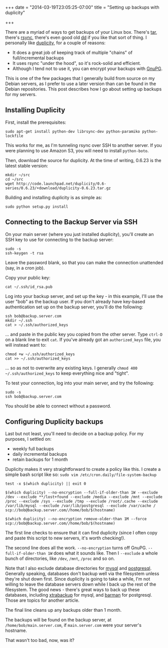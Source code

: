 +++
date = "2014-03-19T23:05:25-07:00"
title = "Setting up backups with duplicity"

+++

There are a myriad of ways to get backups of your Linux box.  There's [tar](https://www.gnu.org/software/tar/), there's [rsync](http://rsync.samba.org), there's even good old [dd](http://en.wikipedia.org/wiki/Dd_(Unix)) if you like that sort of thing.  I personally like [duplicity](http://duplicity.nongnu.org), for a couple of reasons:

* It does a great job of keeping track of multiple "chains" of full/incremental backups
* It uses rsync "under the hood", so it's rock-solid and efficient.
* Although I tend not to use it, you can encrypt your backups with [GnuPG](http://www.gnupg.org).

This is one of the few packages that I generally build from source on my Debian servers, as I prefer to use a later version than can be found in the Debian repositories.  This post describes how I go about setting up backups for my servers.

Installing Duplicity
---------------

First, install the prerequisites:

    sudo apt-get install python-dev librsync-dev python-paramiko python-lockfile
    
This works for me, as I'm tunneling rsync over SSH to another server.  If you were planning to use Amazon S3, you will need to install `python-boto`.

Then, download the source for duplicity.  At the time of writing, 0.6.23 is the latest stable version:

    mkdir ~/src
    cd ~/src
    wget http://code.launchpad.net/duplicity/0.6-series/0.6.23/+download/duplicity-0.6.23.tar.gz

Building and installing duplicity is as simple as:

    sudo python setup.py install

Connecting to the Backup Server via SSH
----------------------

On your main server (where you just installed duplicity), you'll create an SSH key to use for connecting to the backup server:

    sudo -s
    ssh-keygen -t rsa
    
Leave the password blank, so that you can make the connection unattended (say, in a cron job).

Copy your public key:

    cat ~/.ssh/id_rsa.pub

Log into your backup server, and set up the key - in this example, I'll use the user "bob" as the backup user.  If you don't already have key-based authentication set up on the backup server, you'll do the following:

    ssh bob@backup.server.com
    mkdir ~/.ssh
    cat > ~/.ssh/authorized_keys

... and paste in the public key you copied from the other server.  Type `ctrl-D` on a blank line to exit `cat`.  If you've already got an `authorized_keys` file, you will instead want to:

    chmod +w ~/.ssh/authorized_keys
    cat >> ~/.ssh/authorized_keys
    
... so as not to overwrite any existing keys.  I generally `chmod 400 ~/.ssh/authorized_keys` to keep everything nice and "tight".

To test your connection, log into your main server, and try the following:

    sudo -s
    ssh bob@backup.server.com
    
You should be able to connect without a password.

Configuring Duplicity backups
---------------------

Last but not least, you'll need to decide on a backup policy.  For my purposes, I settled on:

* weekly full backups
* daily incremental backups
* retain backups for 1 month

Duplicity makes it very straightforward to create a policy like this.  I create a simple bash script like so:
`sudo vim /etc/cron.daily/file-system-backup`

    test -x $(which duplicity) || exit 0

    $(which duplicity) --no-encryption --full-if-older-than 1W --exclude /dev --exclude **/lost+found --exclude /media --exclude /mnt --exclude /proc --exclude /sys --exclude /tmp --exclude /root/.cache --exclude /var/lib/mysql --exclude /var/lib/postgresql --exclude /var/cache / scp://bob@backup.server.com//home/bob/$(hostname)

    $(which duplicity) --no-encryption remove-older-than 1M --force scp://bob@backup.server.com//home/bob/$(hostname)

The first line checks to ensure that it can find duplicity (since I often copy and paste this script to new servers, it's worth checking!).

The second line does all the work.  `--no-encryption` turns off GnuPG.  `--full-if-older-than 1W` does what it sounds like.  Then I `--exclude` a whole bunch of directories, like `/dev`, `/mnt`, `/proc` and so on.  

Note that I also exclude database directories for [mysql](https://mariadb.org) and [postgresql](http://www.postgresql.org).  Generally speaking, databases don't backup well via the filesystem unless they're shut down first.  Since duplicity is going to take a while, I'm not willing to leave the database servers down while I back up the rest of the filesystem.  The good news - there's great ways to back up these databases, including [xtrabackup](http://www.percona.com/doc/percona-xtrabackup/2.1/) for mysql, and [barman](http://www.pgbarman.org) for postgresql.  Those are topics for another article.

The final line cleans up any backups older than 1 month.

The backups will be found on the backup server, at `/home/bob/main.server.com`, if `main.server.com` were your server's hostname.

That wasn't too bad, now, was it?

